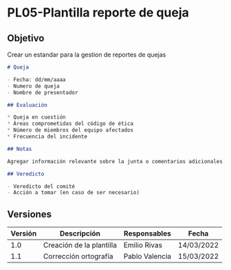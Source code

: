 # PL05-Plantilla reporte de queja

## Objetivo

Crear un estandar para la gestion de reportes de quejas

```md
# Queja

- Fecha: dd/mm/aaaa
- Numero de queja
- Nombre de presentador

## Evaluación

* Queja en cuestión
* Áreas comprometidas del código de ética
* Número de miembros del equipo afectados
* Frecuencia del incidente

## Notas

Agregar información relevante sobre la junta o comentarios adicionales.

## Veredicto

- Veredicto del comité
- Acción a tomar (en caso de ser necesario)

```

## Versiones

| Versión | Descripción                      | Responsables   | Fecha      |
| ------- | -------------------------------- | -------------- | ---------- |
| 1.0     | Creación de la plantilla         | Emilio Rivas | 14/03/2022 |
| 1.1 | Corrección ortografía | Pablo Valencia | 15/03/2022 |
